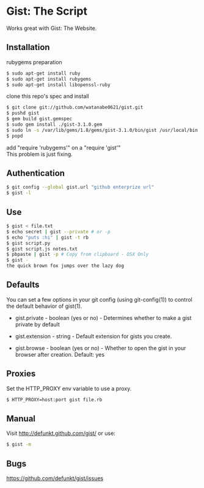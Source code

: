 Gist: The Script
================

Works great with Gist: The Website.

Installation
------------
rubygems preparation
```bash
$ sudo apt-get install ruby
$ sudo apt-get install rubygems
$ sudo apt-get install libopenssl-ruby
```

clone this repo's spec and install
```bash
$ git clone git://github.com/watanabe0621/gist.git
$ pushd gist
$ gem build gist.gemspec
$ sudo gem install ./gist-3.1.0.gem
$ sudo ln -s /var/lib/gems/1.8/gems/gist-3.1.0/bin/gist /usr/local/bin
$ popd
```

add "require 'rubygems'" on a "require 'gist'"  
This problem is just fixing.

Authentication
--------------
```bash
$ git config --global gist.url "github enterprize url"
$ gist -l
```

Use
---

```bash
$ gist < file.txt
$ echo secret | gist --private # or -p
$ echo "puts :hi" | gist -t rb
$ gist script.py
$ gist script.js notes.txt
$ pbpaste | gist -p # Copy from clipboard - OSX Only
$ gist -
the quick brown fox jumps over the lazy dog
```

Defaults
--------

You can set a few options in your git config (using git-config(1)) to
control the default behavior of gist(1).

* gist.private - boolean (yes or no) - Determines whether to make a gist
  private by default

* gist.extension - string - Default extension for gists you create.

* gist.browse - boolean (yes or no) - Whether to open the gist in your
  browser after creation. Default: yes

Proxies
-------

Set the HTTP_PROXY env variable to use a proxy.

```bash
$ HTTP_PROXY=host:port gist file.rb
```

Manual
------

Visit <http://defunkt.github.com/gist/> or use:

```bash
$ gist -m
```

Bugs
----

<https://github.com/defunkt/gist/issues>
